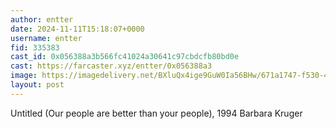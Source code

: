 ```yaml
---
author: entter
date: 2024-11-11T15:18:07+0000
username: entter
fid: 335383
cast_id: 0x056388a3b566fc41024a30641c97cbdcfb80bd0e
cast: https://farcaster.xyz/entter/0x056388a3
image: https://imagedelivery.net/BXluQx4ige9GuW0Ia56BHw/671a1747-f530-4c95-4d88-77cfee43d200/original
layout: post
---
```


Untitled (Our people are better than your people), 1994
Barbara Kruger

<img src='https://imagedelivery.net/BXluQx4ige9GuW0Ia56BHw/671a1747-f530-4c95-4d88-77cfee43d200/original' alt='' referrerpolicy='no-referrer'/>
